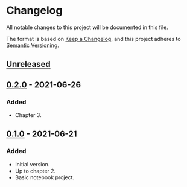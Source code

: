 # Changelog
All notable changes to this project will be documented in this file.

The format is based on [Keep a Changelog](https://keepachangelog.com/en/1.0.0/),
and this project adheres to [Semantic Versioning](https://semver.org/spec/v2.0.0.html).

## [Unreleased]

## [0.2.0] - 2021-06-26
### Added
- Chapter 3.

## [0.1.0] - 2021-06-21
### Added
- Initial version.
- Up to chapter 2.
- Basic notebook project.

[Unreleased]: https://github.com/estraviz/python3-object-oriented-programming/v0.2.0...HEAD
[0.2.0]: https://github.com/estraviz/python3-object-oriented-programming/compare/v0.1.0...v0.2.0
[0.1.0]: https://github.com/estraviz/python3-object-oriented-programming/releases/tag/v0.1.0
